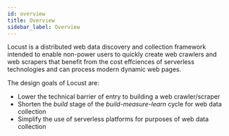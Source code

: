 ```yaml
---
id: overview
title: Overview
sidebar_label: Overview
---
```


Locust is a distributed web data discovery and collection framework intended to enable non-power users to quickly create web crawlers and web scrapers that benefit from the cost effciences of serverless technologies and can process modern dynamic web pages.

The design goals of Locust are:

* Lower the technical barrier of entry to building a web crawler/scraper
* Shorten the _build_ stage of the _build-measure-learn_ cycle for web data collection
* Simplify the use of serverless platforms for purposes of web data collection